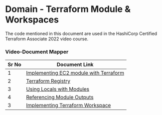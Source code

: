 # Domain - Terraform Module & Workspaces

The code mentioned in this document are used in the HashiCorp Certified Terraform Associate 2022 video course.


### Video-Document Mapper

| Sr No | Document Link |
| ------ | ------ |
| 1 | [Implementing EC2 module with Terraform][PlDa] |
| 2 | [Terraform Registry][PlDb] |
| 3 | [Using Locals with Modules][PlDd] |
| 4 | [Referencing Module Outputs][PlDe] |
| 3 | [Implementing Terraform Workspace][PlDc] |



   [PlDa]: <https://github.com/zealvora/terraform-beginner-to-advanced-resource/tree/master/Section%204%20-%20Terraform%20Modules%20%26%20Workspaces/kplabs-modules>
   [PlDb]: <https://github.com/zealvora/terraform-beginner-to-advanced-resource/blob/master/Section%204%20-%20Terraform%20Modules%20%26%20Workspaces/terraform-registry.md>
   [PlDc]: <https://github.com/zealvora/terraform-beginner-to-advanced-resource/blob/master/Section%204%20-%20Terraform%20Modules%20%26%20Workspaces/kplabs-workspace.md>
   [PlDd]: <https://github.com/zealvora/terraform-beginner-to-advanced-resource/blob/master/Section%204%20-%20Terraform%20Modules%20%26%20Workspaces/module-locals>
   [PlDe]: <https://github.com/zealvora/terraform-beginner-to-advanced-resource/blob/master/Section%204%20-%20Terraform%20Modules%20%26%20Workspaces/module-outputs>
